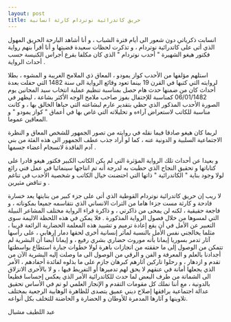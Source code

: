 ```yaml
---
layout: post
title: حريق كاتدرائية نوتردام كارثة انسانية
---
```

انسابت ذكرياتي دون شعور الى أيام فترة الشباب ، و أنا أشاهد البارحة الحريق المهول الذي أتى على كاتدرائية نوتردام ، و تذكرت لحظات سعيدة قضيتها و أنا أقرأ بنهم رواية فكتور هيغو  الشهيرة " أحدب نوتردام " الذي كان مكلفا بقرع أجراس الكنيسة حسب أحداث الرواية .

استلهم مؤلفها من الأحدب كواز يمودو ، المعاق ذي الملامح الغريبة و المشوه ، بطلا لروايته التي كتبها في القرن 19 بينما تعود وقائع الرواية الى سنة 1482 التي حفلت بعدة أحداث كان من ضمنها حدث هام حصل بمناسبة تنظيم عملية انتخاب سيد المجانين يوم 06/01/1482 كمناسبة للإحتفال بفوز صاحب ملامح الوجه الأكثر بشاعة ، ليظهر في الصورة الأحدب المذكور الذي حظي  بتقدير عارم لبشاعته التي حباها الخالق بها ، و كانت مناسبة للكاتب لاستعراض آراءه و تحليلاته التي غاص بها في أعماق " كواز يمودو " و المعاقين عموما.

لربما كان هيغو صادقا فيما نقله في روايته من تصور الجمهور للشخص المعاق و النظرة الاجتماعية السلبية و الدونية عنه ، كما لو أراد جذب عطف الجمهور الى هذه الفئة من بني آدم الفاقدة لانسجام أعضاء جسمها .

و بعيدا عن أحداث تلك الرواية المؤثرة التي لم يكن الكاتب الكبير فكتور هيغو قادرا على كتاباتها و تحقيق النجاح الذي حظيت به لدرجة أنه تم انتاجها سينمائيا في عمل فني رائع لولا وجود بناية " الكاتدرائية " ذاتها التي احتضنت خيال الكاتب و شخصية الأحدب في تناغم و تناقض مثيرين  .

لا ريب إن حريق كاتدرائية نوتردام القوطية الذي أتى على جزء كبير من بنايتها يعد خسارة فادحة و كارثة مست جزءا هاما من التراث الانساني الذي نتقاسمه جميعا بمكوناته ، و فاجعة حقيقية ، لكنه لن يمحى من ذاكرتي ، و ذاكرة قراء الرواية مختلف المشاعر النبيلة التي لمسوها من خلال فصول الرواية المذكورة . فلا يمكن في هذه اللحظة الاليمة سوى التعبير عن الأمل في أن يقع إعادة ترميم و تشييد هذه المعلمة الحضارية الرائعة قريبا ، مثلما يخالجني نفس الأمل بالنسبة لمآثر إنسانية أخرى لحقها دمار إرهابي ، على رأسها آثار تدمر بسوريا إيمانا بأنه موروث حضاري بشري رفيع ، و إيمانا أيضا أن البشرية لم تتمكن من الوصول إلى ما حققته من انجازات باهرة لولا خطوات جبارة استطاع بواسطتها أجدادنا بالعلم و المعرفة و الفن و الرقي من الوصول الى ما وصلت إليه البشرية الآن من تقدم و ازدهار ، و رحلوا تاركين آثارهم كبرهان جازم على ما بذلوه لفائدة أحفادهم ، الأمر الذي يجعلها أمانة في عنقهم لا يحق لهم تدميرها أو التفريط فيها ، و لا بالأحرى الانزلاق الى الشماتة من طرف البعض لما حدث للكاتدرائية  الأمر الذي يعكس إحساسا فظيعا بالدونية ، مع أننا نملك كل مقومات التقدم و الإنجاز العلمي لو تم في الأساس تحقيق عدالة اجتماعية يرافقها إصلاح ديني عميق يتصدى للظاهرة الوهابية الرجعية بمختلف تلاوينها و آثارها المدمرة للأوطان و الحضارة و الحاضنة للتخلف بكل أنواعه.

عبد اللطيف مشبال